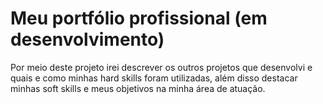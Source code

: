 # Meu portfólio profissional (em desenvolvimento)

Por meio deste projeto irei descrever os outros projetos que desenvolvi e quais e como minhas hard skills foram utilizadas, além disso destacar minhas soft skills e meus objetivos na minha área de atuação.


